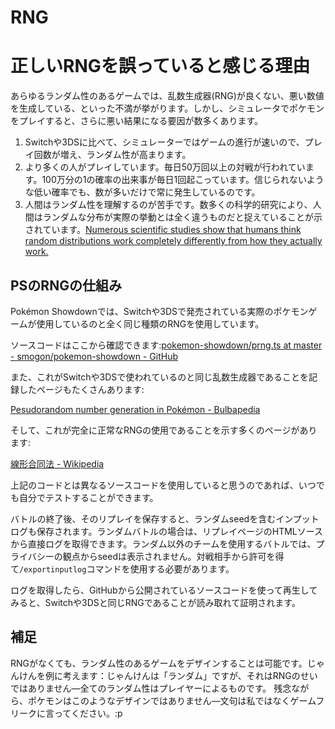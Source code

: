# RNG
# 正しいRNGを誤っていると感じる理由

あらゆるランダム性のあるゲームでは、乱数生成器(RNG)が良くない、悪い数値を生成している、といった不満が挙がります。しかし、シミュレータでポケモンをプレイすると、さらに悪い結果になる要因が数多くあります。

1. Switchや3DSに比べて、シミュレーターではゲームの進行が速いので、プレイ回数が増え、ランダム性が高まります。
2. より多くの人がプレイしています。毎日50万回以上の対戦が行われています。100万分の1の確率の出来事が毎日1回起こっています。信じられないような低い確率でも、数が多いだけで常に発生しているのです。
3. 人間はランダム性を理解するのが苦手です。数多くの科学的研究により、人間はランダムな分布が実際の挙動とは全く違うものだと捉えていることが示されています。[Numerous scientific studies show that humans think random distributions work completely differently from how they actually work.][1]

  [1]: https://www.ncbi.nlm.nih.gov/pmc/articles/PMC5933241/


## PSのRNGの仕組み

Pokémon Showdownでは、Switchや3DSで発売されている実際のポケモンゲームが使用しているのと全く同じ種類のRNGを使用しています。

ソースコードはここから確認できます:[pokemon-showdown/prng.ts at master - smogon/pokemon-showdown - GitHub](https://github.com/smogon/Pokemon-Showdown/blob/master/sim/prng.ts)

また、これがSwitchや3DSで使われているのと同じ乱数生成器であることを記録したページもたくさんあります:

[Pesudorandom number generation in Pokémon - Bulbapedia](https://bulbapedia.bulbagarden.net/wiki/Pseudorandom_number_generation_in_Pokémon)

そして、これが完全に正常なRNGの使用であることを示す多くのページがあります:

[線形合同法 - Wikipedia](https://ja.wikipedia.org/wiki/%E7%B7%9A%E5%BD%A2%E5%90%88%E5%90%8C%E6%B3%95)

上記のコードとは異なるソースコードを使用していると思うのであれば、いつでも自分でテストすることができます。

バトルの終了後、そのリプレイを保存すると、ランダムseedを含むインプットログも保存されます。ランダムバトルの場合は、リプレイページのHTMLソースから直接ログを取得できます。ランダム以外のチームを使用するバトルでは、プライバシーの観点からseedは表示されません。対戦相手から許可を得て`/exportinputlog`コマンドを使用する必要があります。

ログを取得したら、GitHubから公開されているソースコードを使って再生してみると、Switchや3DSと同じRNGであることが読み取れて証明されます。

## 補足

RNGがなくても、ランダム性のあるゲームをデザインすることは可能です。じゃんけんを例に考えます：じゃんけんは「ランダム」ですが、それはRNGのせいではありません―全てのランダム性はプレイヤーによるものです。
残念ながら、ポケモンはこのようなデザインではありません―文句は私ではなくゲームフリークに言ってください。:p
